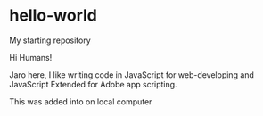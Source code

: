 # hello-world
My starting repository

Hi Humans!

Jaro here, I like writing code in JavaScript for web-developing and JavaScript Extended for Adobe app scripting.

This was added into on local computer 
